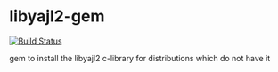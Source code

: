 libyajl2-gem
============

[![Build Status](https://secure.travis-ci.org/lamont-granquist/libyajl2-gem.png?branch=master)](http://travis-ci.org/lamont-granquist/libyajl2-gem)

gem to install the libyajl2 c-library for distributions which do not have it
